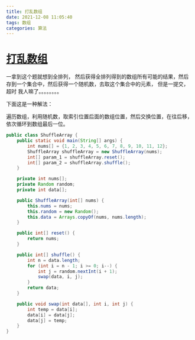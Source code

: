 ```yaml
---
title: 打乱数组
date: 2021-12-08 11:05:40
tags: 数组
categories: 算法 
---
```






# 



































# [打乱数组](https://leetcode-cn.com/leetbook/read/top-interview-questions/xmcbym/)

一拿到这个题就想到全排列， 然后获得全排列得到的数组所有可能的结果，然后存到一个集合中，然后获得一个随机数，去取这个集合中的元素， 但是一提交，超时 我人嘛了。。。。。。。。





下面这是一种解法：

遍历数组，利用随机数，取索引位置后面的数组位置，然后交换位置，在往后移，依次循环到数组最后一位。

```java
public class ShuffleArray {
    public static void main(String[] args) {
        int nums[] = {1, 2, 3, 4, 5, 6, 7, 8, 9, 10, 11, 12};
        ShuffleArray shuffleArray = new ShuffleArray(nums);
        int[] param_1 = shuffleArray.reset();
        int[] param_2 = shuffleArray.shuffle();
    }

    private int nums[];
    private Random random;
    private int data[];

    public ShuffleArray(int[] nums) {
        this.nums = nums;
        this.random = new Random();
        this.data = Arrays.copyOf(nums, nums.length);
    }

    public int[] reset() {
        return nums;
    }

    public int[] shuffle() {
        int n = data.length;
        for (int i = n - 1; i >= 0; i--) {
            int j = random.nextInt(i + 1);
            swap(data, i, j);
        }
        return data;
    }

    public void swap(int data[], int i, int j) {
        int temp = data[i];
        data[i] = data[j];
        data[j] = temp;
    }
}

```


